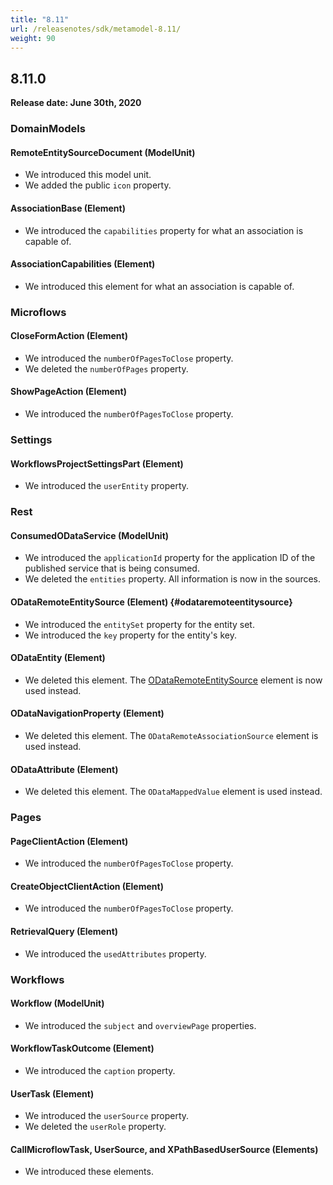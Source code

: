 ```yaml
---
title: "8.11"
url: /releasenotes/sdk/metamodel-8.11/
weight: 90
---
```


## 8.11.0

**Release date: June 30th, 2020**

### DomainModels

#### RemoteEntitySourceDocument (ModelUnit)

* We introduced this model unit.
* We added the public `icon` property.

#### AssociationBase (Element)

* We introduced the `capabilities` property for what an association is capable of.

#### AssociationCapabilities (Element)

* We introduced this element for what an association is capable of.

### Microflows

#### CloseFormAction (Element)

* We introduced the `numberOfPagesToClose` property.
* We deleted the `numberOfPages` property.

#### ShowPageAction (Element)

* We introduced the `numberOfPagesToClose` property.

### Settings

#### WorkflowsProjectSettingsPart (Element)

* We introduced the `userEntity` property.

### Rest

#### ConsumedODataService (ModelUnit)

* We introduced the `applicationId` property for the application ID of the published service that is being consumed.
* We deleted the `entities` property. All information is now in the sources.

#### ODataRemoteEntitySource (Element) {#odataremoteentitysource}

* We introduced the `entitySet` property for the entity set.
* We introduced the `key` property for the entity's key.

#### ODataEntity (Element)

* We deleted this element. The [ODataRemoteEntitySource](#odataremoteentitysource) element is now used instead.

#### ODataNavigationProperty (Element)

* We deleted this element. The `ODataRemoteAssociationSource` element is used instead.

#### ODataAttribute (Element)

* We deleted this element. The `ODataMappedValue` element is used instead.

### Pages

#### PageClientAction (Element)

* We introduced the `numberOfPagesToClose` property.

#### CreateObjectClientAction (Element)

* We introduced the `numberOfPagesToClose` property.

#### RetrievalQuery (Element)

* We introduced the `usedAttributes` property.

### Workflows

#### Workflow (ModelUnit)

* We introduced the `subject` and `overviewPage` properties.

#### WorkflowTaskOutcome (Element)

* We introduced the `caption` property.

#### UserTask (Element)

* We introduced the `userSource` property.
* We deleted the `userRole` property.

#### CallMicroflowTask, UserSource, and XPathBasedUserSource (Elements)

* We introduced these elements.
